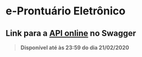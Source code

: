 # e-Prontuário Eletrônico


## Link para a [API online](https://app.swaggerhub.com/apis-docs/e-prontuario/e-prontuario_eletronico/0.0.1) no Swagger 
> **Disponível até às 23:59 do dia 21/02/2020**
